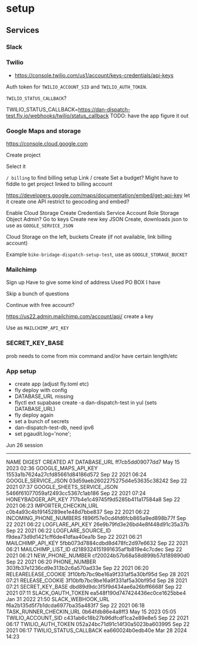 # setup

## Services

### Slack



### Twilio

* https://console.twilio.com/us1/account/keys-credentials/api-keys

Auth token for `TWILIO_ACCOUNT_SID` and `TWILIO_AUTH_TOKEN`.

`TWILIO_STATUS_CALLBACK`?

TWILIO_STATUS_CALLBACK=https://dan-dispatch-test.fly.io/webhooks/twilio/status_callback
TODO: have the app figure it out

### Google Maps and storage

https://console.cloud.google.com

Create project

Select it

`/ billing` to find billing setup
Link / create
Set a budget?
Might have to fiddle to get project linked to billing account

https://developers.google.com/maps/documentation/embed/get-api-key
let it create one
API restrict to geocoding and embed?

Enable Cloud Storage
Create Credentials
Service Account
Role Storage Object Admin?
Go to keys
Create new key
JSON
Create, downloads json to use as `GOOGLE_SERVICE_JSON`

Cloud Storage on the left, buckets
Create (if not available, link billing account)

Example `bike-bridage-dispatch-setup-test`, use as `GOOGLE_STORAGE_BUCKET`

### Mailchimp

Sign up
Have to give some kind of address
Used PO BOX I have

Skip a bunch of questions

Continue with free account?

https://us22.admin.mailchimp.com/account/api/
create a key

Use as `MAILCHIMP_API_KEY`

### SECRET_KEY_BASE

prob needs to come from mix command and/or have certain length/etc

### App setup

* create app (adjust fly.toml etc)
* fly deploy with config
* DATABASE_URL missing
* flyctl ext supabase create -a dan-dispatch-test in yul (sets DATABASE_URL)
* fly deploy again
* set a bunch of secrets
* dan-dispatch-test-db, need ipv6
* set pgaudit.log='none';

Jun 26 session

----


NAME                      	DIGEST                          	CREATED AT
DATABASE_URL              	ff7cb5dd09077dd7                	May 15 2023 02:36
GOOGLE_MAPS_API_KEY       	1553a1b7624a27cfd85661d84186d572	Sep 22 2021 06:24
GOOGLE_SERVICE_JSON       	03d59aeb2602275275d4e53635c38242	Sep 22 2021 07:37
GOOGLE_SHEETS_SERVICE_JSON	5466f61077059af2493cc5367c1ab186	Sep 22 2021 07:24
HONEYBADGER_API_KEY       	717b4e1c49745f9d5285b411a17584a8	Sep 22 2021 06:23
IMPORTER_CHECKIN_URL      	c0b4a93c4b19145289ee1e48d7bbe837	Sep 22 2021 06:22
INCOMING_PHONE_NUMBERS    	f896f57e0cd4fd6fcb865a9ed898b77f	Sep 22 2021 06:22
LOGFLARE_API_KEY          	26e9b79fd3e26bd4e8f448d91c35a37b	Sep 22 2021 06:22
LOGFLARE_SOURCE_ID        	f9dea73d9d1421cff6de41dfaa40ea1b	Sep 22 2021 06:21
MAILCHIMP_API_KEY         	5fbb073d7884cdbd8d478fc2d97e6632	Sep 22 2021 06:21
MAILCHIMP_LIST_ID         	d2189324151991635af1b819e4c7cdec	Sep 22 2021 06:21
NEW_PHONE_NUMBER          	cf20024b57b68a58d899b57d189890d0	Sep 22 2021 06:20
PHONE_NUMBER              	303fb37e1236cd9e313b2c6a570ad33e	Sep 22 2021 06:20
RELEARELEASE_COOKIE       	3f10bfb7bc9be16a9f331af5a30bf95d	Sep 28 2021 07:21
RELEASE_COOKIE            	3f10bfb7bc9be16a9f331af5a30bf95d	Sep 28 2021 07:21
SECRET_KEY_BASE           	dbd89d9dc3f5f9d434ae6a26bff6668f	Sep 22 2021 07:11
SLACK_OAUTH_TOKEN         	ea548f190d747424436ec0ce1625bbe4	Jan 31 2022 21:50
SLACK_WEBHOOK_URL         	f6a2b135d5f7b1dcda6977ba35a483f7	Sep 22 2021 06:18
TASK_RUNNER_CHECKIN_URL   	0b64fdb86e4a8ff3                	May 15 2023 05:05
TWILIO_ACCOUNT_SID        	c431ab6c18b27b96dfcdf1ca2e89e8e5	Sep 22 2021 06:17
TWILIO_AUTH_TOKEN         	052a24bc71d91c14f30a5023ba603995	Sep 22 2021 06:17
TWILIO_STATUS_CALLBACK    	ea660024b0edb40e                	Mar 28 2024 14:23
